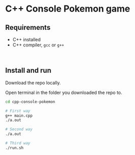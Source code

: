 # C++ Console Pokemon game

## Requirements

- C++ installed
- C++ compiler, `gcc` or `g++`

<br />

## Install and run

Download the repo locally.

Open terminal in the folder you downloaded the repo to.

```zsh
cd cpp-console-pokemon
```

```zsh
# First way
g++ main.cpp
./a.out

# Second way
./a.out

# Third way
./run.sh
```
